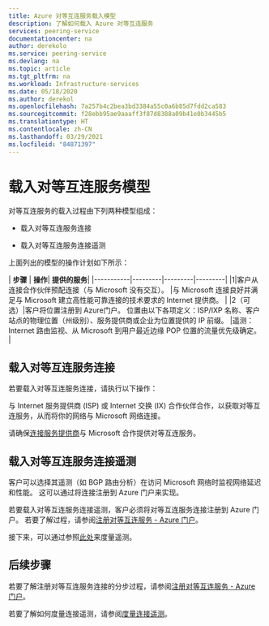 ```yaml
---
title: Azure 对等互连服务载入模型
description: 了解如何载入 Azure 对等互连服务
services: peering-service
documentationcenter: na
author: derekolo
ms.service: peering-service
ms.devlang: na
ms.topic: article
ms.tgt_pltfrm: na
ms.workload: Infrastructure-services
ms.date: 05/18/2020
ms.author: derekol
ms.openlocfilehash: 7a257b4c2bea3bd3384a55c0a6b85d7fdd2ca583
ms.sourcegitcommit: f28ebb95ae9aaaff3f87d8388a09b41e0b3445b5
ms.translationtype: HT
ms.contentlocale: zh-CN
ms.lasthandoff: 03/29/2021
ms.locfileid: "84871397"
---
```

# <a name="onboarding-peering-service-model"></a>载入对等互连服务模型

对等互连服务的载入过程由下列两种模型组成：

 - 载入对等互连服务连接

 - 载入对等互连服务连接遥测

上面列出的模型的操作计划如下所示：

| **步骤** | **操作**| **提供的服务**|
|-----------|---------|---------|---------|
|1|客户从连接合作伙伴预配连接（与 Microsoft 没有交互）。 |与 Microsoft 连接良好并满足与 Microsoft 建立高性能可靠连接的技术要求的 Internet 提供商。  |
|2（可选）|客户将位置注册到 Azure门户。 位置由以下各项定义：ISP/IXP 名称、客户站点的物理位置（州级别）、服务提供商或企业为位置提供的 IP 前缀。  |遥测：Internet 路由监视、从 Microsoft 到用户最近边缘 POP 位置的流量优先级确定。 |



## <a name="onboarding-peering-service-connection"></a>载入对等互连服务连接

若要载入对等互连服务连接，请执行以下操作：

与 Internet 服务提供商 (ISP) 或 Internet 交换 (IX) 合作伙伴合作，以获取对等互连服务，从而将你的网络与 Microsoft 网络连接。

请确保[连接服务提供商](location-partners.md)与 Microsoft 合作提供对等互连服务。 

## <a name="onboarding-peering-service-connection-telemetry"></a>载入对等互连服务连接遥测

客户可以选择其遥测（如 BGP 路由分析）在访问 Microsoft 网络时监视网络延迟和性能。 这可以通过将连接注册到 Azure 门户来实现。

若要载入对等互连服务连接遥测，客户必须将对等互连服务连接注册到 Azure 门户。 若要了解过程，请参阅[注册对等互连服务 - Azure 门户](azure-portal.md)。

接下来，可以通过参照[此处](measure-connection-telemetry.md)来度量遥测。

## <a name="next-steps"></a>后续步骤

若要了解注册对等互连服务连接的分步过程，请参阅[注册对等互连服务 - Azure 门户](azure-portal.md)。

若要了解如何度量连接遥测，请参阅[度量连接遥测](measure-connection-telemetry.md)。

